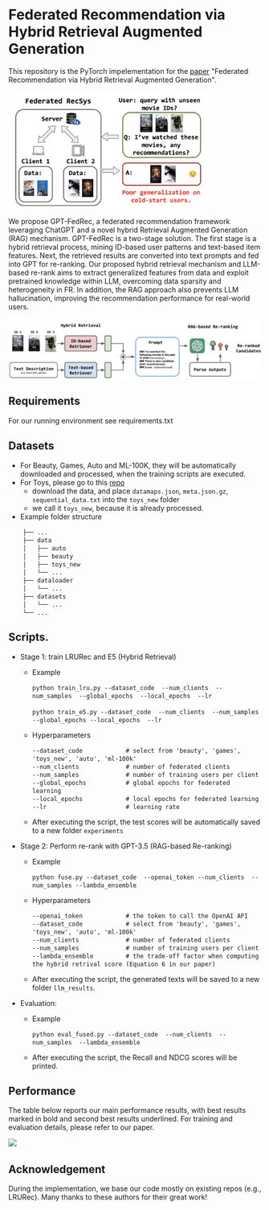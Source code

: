 # Federated Recommendation via Hybrid Retrieval Augmented Generation

This repository is the PyTorch impelementation for the [paper](https://arxiv.org/abs/2403.04256) "Federated Recommendation via Hybrid Retrieval Augmented Generation".

<img src=media/fig1.jpg width=400>

We propose GPT-FedRec, a federated recommendation framework leveraging ChatGPT and a novel hybrid Retrieval Augmented Generation (RAG) mechanism. GPT-FedRec is a two-stage solution. The first stage is a hybrid retrieval process, mining ID-based user patterns and text-based item features. Next, the retrieved results are converted into text prompts and fed into GPT for re-ranking. Our proposed hybrid retrieval mechanism and LLM-based re-rank aims to extract generalized features from data and exploit pretrained knowledge within LLM, overcoming data sparsity and heterogeneity in FR. In addition, the RAG approach also prevents LLM hallucination, improving the recommendation performance for real-world users.

<img src=media/fig2.jpg>

<!-- ## Citing 

Please consider citing the following paper if you use our methods in your research:
```
@inproceedings{zeng2022attacking,
  title={On Attacking Out-Domain Uncertainty Estimation in Deep Neural Networks},
  author={Zeng, Huimin and Yue, Zhenrui and Zhang, Yang and Kou, Ziyi and Shang, Lanyu and Wang, Dong},
  year={2022},
  organization={IJCAI}
}
``` -->

## Requirements

For our running environment see requirements.txt

## Datasets
- For Beauty, Games, Auto and ML-100K, they will be automatically downloaded and processed, when the training scripts are executed.
- For Toys, please go to this [repo](https://github.com/jeykigung/P5?tab=readme-ov-file)
   - download the data, and place `datamaps.json`, `meta.json.gz`, `sequential_data.txt` into the `toys_new` folder
   - we call it `toys_new`, because it is already processed.
- Example folder structure
```
    ├── ...
    ├── data                   
    │   ├── auto 
    │   ├── beauty
    │   ├── toys_new
    │   └── ...
    ├── dataloader
    │   └── ...
    ├── datasets
    │   └── ...
    └── ...
```
## Scripts.

- Stage 1: train LRURec and E5 (Hybrid Retrieval)
   - Example
       ```
       python train_lru.py --dataset_code  --num_clients  --num_samples  --global_epochs  --local_epochs  --lr 
    
       python train_e5.py --dataset_code  --num_clients  --num_samples  --global_epochs --local_epochs  --lr
       ```
   - Hyperparameters
      ```
      --dataset_code            # select from 'beauty', 'games', 'toys_new', 'auto', 'ml-100k'
      --num_clients             # number of federated clients
      --num_samples             # number of training users per client
      --global_epochs           # global epochs for federated learning
      --local_epochs            # local epochs for federated learning
      --lr                      # learning rate
      ```
    - After executing the script, the test scores will be automatically saved to a new folder `experiments`

- Stage 2: Perform re-rank with GPT-3.5 (RAG-based Re-ranking)
    - Example
       ```
       python fuse.py --dataset_code  --openai_token --num_clients  --num_samples --lambda_ensemble 
       ```
   - Hyperparameters
      ```
      --openai_token            # the token to call the OpenAI API
      --dataset_code            # select from 'beauty', 'games', 'toys_new', 'auto', 'ml-100k'
      --num_clients             # number of federated clients
      --num_samples             # number of training users per client
      --lambda_ensemble         # the trade-off factor when computing the hybrid retrival score (Equation 6 in our paper)
      ```   
    - After executing the script, the generated texts will be saved to a new folder `llm_results`.

- Evaluation: 
    - Example
       ```
       python eval_fused.py --dataset_code  --num_clients  --num_samples  --lambda_ensemble 

       ```
    - After executing the script, the Recall and NDCG scores will be printed.


## Performance

The table below reports our main performance results, with best results marked in bold and second best results underlined. For training and evaluation details, please refer to our paper.

<img src=media/results.jpg width=800>

## Acknowledgement

During the implementation, we base our code mostly on existing repos (e.g., LRURec). Many thanks to these authors for their great work!

